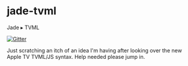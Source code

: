 # jade-tvml
Jade ▸ TVML

[![Gitter](https://badges.gitter.im/Join%20Chat.svg)](https://gitter.im/2metres/jade-tvml?utm_source=badge&utm_medium=badge&utm_campaign=pr-badge)

Just scratching an itch of an idea I'm having after looking over the new Apple TV TVML/JS syntax. Help needed please jump in.
